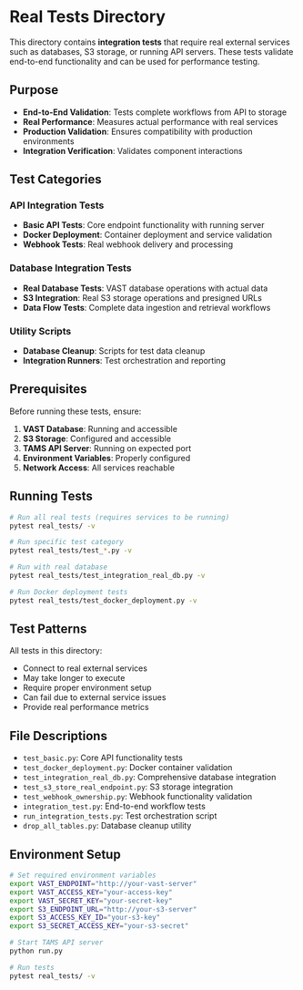 # Real Tests Directory

This directory contains **integration tests** that require real external services such as databases, S3 storage, or running API servers. These tests validate end-to-end functionality and can be used for performance testing.

## Purpose

- **End-to-End Validation**: Tests complete workflows from API to storage
- **Real Performance**: Measures actual performance with real services
- **Production Validation**: Ensures compatibility with production environments
- **Integration Verification**: Validates component interactions

## Test Categories

### API Integration Tests
- **Basic API Tests**: Core endpoint functionality with running server
- **Docker Deployment**: Container deployment and service validation
- **Webhook Tests**: Real webhook delivery and processing

### Database Integration Tests
- **Real Database Tests**: VAST database operations with actual data
- **S3 Integration**: Real S3 storage operations and presigned URLs
- **Data Flow Tests**: Complete data ingestion and retrieval workflows

### Utility Scripts
- **Database Cleanup**: Scripts for test data cleanup
- **Integration Runners**: Test orchestration and reporting

## Prerequisites

Before running these tests, ensure:

1. **VAST Database**: Running and accessible
2. **S3 Storage**: Configured and accessible
3. **TAMS API Server**: Running on expected port
4. **Environment Variables**: Properly configured
5. **Network Access**: All services reachable

## Running Tests

```bash
# Run all real tests (requires services to be running)
pytest real_tests/ -v

# Run specific test category
pytest real_tests/test_*.py -v

# Run with real database
pytest real_tests/test_integration_real_db.py -v

# Run Docker deployment tests
pytest real_tests/test_docker_deployment.py -v
```

## Test Patterns

All tests in this directory:
- Connect to real external services
- May take longer to execute
- Require proper environment setup
- Can fail due to external service issues
- Provide real performance metrics

## File Descriptions

- `test_basic.py`: Core API functionality tests
- `test_docker_deployment.py`: Docker container validation
- `test_integration_real_db.py`: Comprehensive database integration
- `test_s3_store_real_endpoint.py`: S3 storage integration
- `test_webhook_ownership.py`: Webhook functionality validation
- `integration_test.py`: End-to-end workflow tests
- `run_integration_tests.py`: Test orchestration script
- `drop_all_tables.py`: Database cleanup utility

## Environment Setup

```bash
# Set required environment variables
export VAST_ENDPOINT="http://your-vast-server"
export VAST_ACCESS_KEY="your-access-key"
export VAST_SECRET_KEY="your-secret-key"
export S3_ENDPOINT_URL="http://your-s3-server"
export S3_ACCESS_KEY_ID="your-s3-key"
export S3_SECRET_ACCESS_KEY="your-s3-secret"

# Start TAMS API server
python run.py

# Run tests
pytest real_tests/ -v
```
